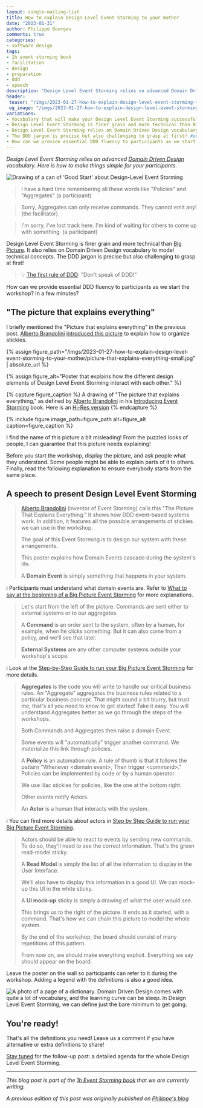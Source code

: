 ```yaml
---
layout: single-mailing-list
title: How to explain Design Level Event Storming to your mother
date: "2023-01-31"
author: Philippe Bourgau
comments: true
categories:
- software design
tags:
- 1h event storming book
- facilitation
- design
- preparation
- ddd
- speech
description: "Design Level Event Storming relies on advanced Domain Driven Design vocabulary like Aggregates, Policies, and Read-Models... You don't need to know all the details to run the workshop! Here is how to introduce words smoothly to your participants."
header:
 teaser: "/imgs/2023-01-27-how-to-explain-design-level-event-storming-to-your-mother/design-level-event-storming-good-start-teaser.jpeg"
 og_image: "/imgs/2023-01-27-how-to-explain-design-level-event-storming-to-your-mother/design-level-event-storming-good-start-og.jpeg"
variations:
- Vocabulary that will make your Design Level Event Storming successful #eventStormingJournal #eventStorming #softwareDesign #softwareArchitecture #ddd #domainDrivenDesign
- Design Level Event Storming is finer grain and more technical than Big Picture. #eventStormingJournal #eventStorming #softwareDesign #softwareArchitecture #ddd #domainDrivenDesign
- Design Level Event Storming relies on Domain Driven Design vocabulary to model technical concepts. #eventStormingJournal #eventStorming #softwareDesign #softwareArchitecture #ddd #domainDrivenDesign
- The DDD jargon is precise but also challenging to grasp at first! #eventStormingJournal #eventStorming #softwareDesign #softwareArchitecture #ddd #domainDrivenDesign
- How can we provide essential DDD fluency to participants as we start the workshop? In a few minutes? #eventStormingJournal #eventStorming #softwareDesign #softwareArchitecture #ddd #domainDrivenDesign
---
```

_Design Level Event Storming relies on advanced [Domain Driven Design](https://en.wikipedia.org/wiki/Domain-driven_design) vocabulary. Here is how to make things simple for your participants._

![Drawing of a can of 'Good Start' about Design-Level Event Storming]({{site.url}}{{site.baseurl}}/imgs/2023-01-27-how-to-explain-design-level-event-storming-to-your-mother/design-level-event-storming-good-start.jpeg)

> I have a hard time remembering all these words like "Policies" and "Aggregates" (a participant)

> Sorry, Aggregates can only receive commands. They cannot emit any! (the facilitator)

> I'm sorry, I've lost track here. I'm kind of waiting for others to come up with something. (a participant)

Design Level Event Storming is finer grain and more technical than [Big Picture]({{site.url}}{{site.baseurl}}/categories/#big-picture). It also relies on Domain Driven Design vocabulary to model technical concepts. The DDD jargon is precise but also challenging to grasp at first!

> 💡 [The first rule of DDD](https://philippe.bourgau.net/first-rule-of-ddd-is-lets-not-talk-about-ddd/): "Don't speak of DDD!"

How can we provide essential DDD fluency to participants as we start the workshop? In a few minutes?

## "The picture that explains everything"

I briefly mentioned the "Picture that explains everything" in the previous post. [Alberto Brandolini](https://twitter.com/ziobrando) [introduced this picture](https://leanpub.com/introducing_eventstorming) to explain how to organize stickies.

{% assign figure_path="/imgs/2023-01-27-how-to-explain-design-level-event-storming-to-your-mother/picture-that-explains-everything-small.jpg" | absolute_url %}

{% assign figure_alt="Poster that explains how the different design elements of Design Level Event Storming interact with each other." %}

{% capture figure_caption %} A drawing of "The picture that explains everything," as defined by [Alberto Brandolini](https://twitter.com/ziobrando) in his [Introducing Event Storming](https://leanpub.com/introducing_eventstorming) book. Here is an [Hi-Res version]({{site.url}}{{site.baseurl}}/imgs/2023-01-27-how-to-explain-design-level-event-storming-to-your-mother/picture-that-explains-everything.jpg)
{% endcapture %}

{% include figure image_path=figure_path alt=figure_alt caption=figure_caption %}

I find the name of this picture a bit misleading! From the puzzled looks of people, I can guarantee that this picture needs explaining!

Before you start the workshop, display the picture, and ask people what they understand. Some people might be able to explain parts of it to others. Finally, read the following explanation to ensure everybody starts from the same place.

## A speech to present Design Level Event Storming

> [Alberto Brandolini](https://twitter.com/ziobrando) (inventor of Event Storming) calls this "The Picture That Explains Everything." It shows how DDD event-based systems work. In addition, it features all the possible arrangements of stickies we can use in the workshop.
>
> The goal of this Event Storming is to design our system with these arrangements.
>
> This poster explains how Domain Events cascade during the system's life.
>
> A **Domain Event** is simply something that happens in your system.

ℹ️ Participants must understand what domain events are. Refer to [What to say at the beginning of a Big Picture Event Storming]({{site.url}}{{site.baseurl}}/big%20picture/what-to-say-at-the-beginning-of-a-big-picture-event-storming-workshop/) for more explanations.

> Let's start from the left of the picture. Commands are sent either to external systems or to our aggregates.
>
> A **Command** is an order sent to the system, often by a human, for example, when he clicks something. But it can also come from a policy, and we'll see that later.
>
> **External Systems** are any other computer systems outside your workshop's scope.

ℹ️ Look at the [Step-by-Step Guide to run your Big Picture Event Storming]({{site.url}}{{site.baseurl}}/big%20picture/step-by-step-guide-to-run-your-big-picture-event-storming/) for more details.

> **Aggregates** is the code you will write to handle our critical business rules. An "Aggregate" aggregates the business rules related to a particular business concept. That might sound a bit blurry, but trust me, that's all you need to know to get started! Take it easy. You will understand Aggregates better as we go through the steps of the workshops.
>
> Both Commands and Aggregates then raise a domain Event.
>
> Some events will "automatically" trigger another command. We materialize this link through policies.
>
> A **Policy** is an automation rule. A rule of thumb is that it follows the pattern "Whenever \<domain event\>, Then trigger \<command\>." Policies can be implemented by code or by a human operator.
>
> We use lilac stickies for policies, like the one at the bottom right.
>
> Other events notify Actors.
>
> An **Actor** is a human that interacts with the system.

ℹ️ You can find more details about actors in [Step by Step Guide to run your Big Picture Event Storming]({{site.url}}{{site.baseurl}}/big%20picture/step-by-step-guide-to-run-your-big-picture-event-storming/).

> Actors should be able to react to events by sending new commands. To do so, they'll need to see the correct information. That's the green read-model sticky.
>
> A **Read Model** is simply the list of all the information to display in the User Interface.
>
> We'll also have to display this information in a good UI. We can mock-up this UI in the white sticky.
>
> A **UI mock-up** sticky is simply a drawing of what the user would see.
>
> This brings us to the right of the picture. It ends as it started, with a command. That's how we can chain this picture to model the whole system.
>
> By the end of the workshop, the board should consist of many repetitions of this pattern.
>
> From now on, we should make everything explicit. Everything we say should appear on the board.

Leave the poster on the wall so participants can refer to it during the workshop. Adding a legend with the definitions is also a good idea.

![A photo of a page of a dictionary. Domain Driven Design comes with quite a lot of vocabulary, and the learning curve can be steep. In Design Level Event Storming, we can define just the bare minimum to get going.]({{site.url}}{{site.baseurl}}/imgs/2023-01-27-how-to-explain-design-level-event-storming-to-your-mother/dictionary.jpg)

## You're ready!

That's all the definitions you need! Leave us a comment if you have alternative or extra definitions to share!

[Stay tuned](https://eventstormingjournal.ck.page/dcd662dffa) for the follow-up post: a detailed agenda for the whole Design Level Event Storming.

----

_This blog post is part of the [1h Event Storming book]({{site.url}}{{site.baseurl}}/1h-event-storming-book/) that we are currently writing._

_A previous edition of this post was originally published on [Philippe's blog](https://philippe.bourgau.net/detailed-agenda-for-a-ddd-design-level-event-storming-part-1/)_
